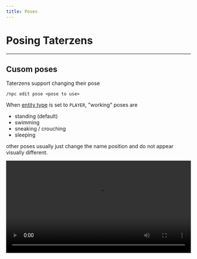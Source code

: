 ```yaml
---
title: Poses
---
```



# Posing Taterzens

---


## Cusom poses

Taterzens support changing their pose
```
/npc edit pose <pose to use>
```

When [entity type](./types.md) is set to `PLAYER`, "working" poses are

* standing (default)
* swimming
* sneaking / crouching
* sleeping

other poses usually just change the name position and do not appear visually different.


<video controls="true" allowfullscreen="true" width="100%">
	<source src="../../assets/video/poses.mp4" type="video/mp4">
	<p>Your browser does not support the video element.</p>
</video>